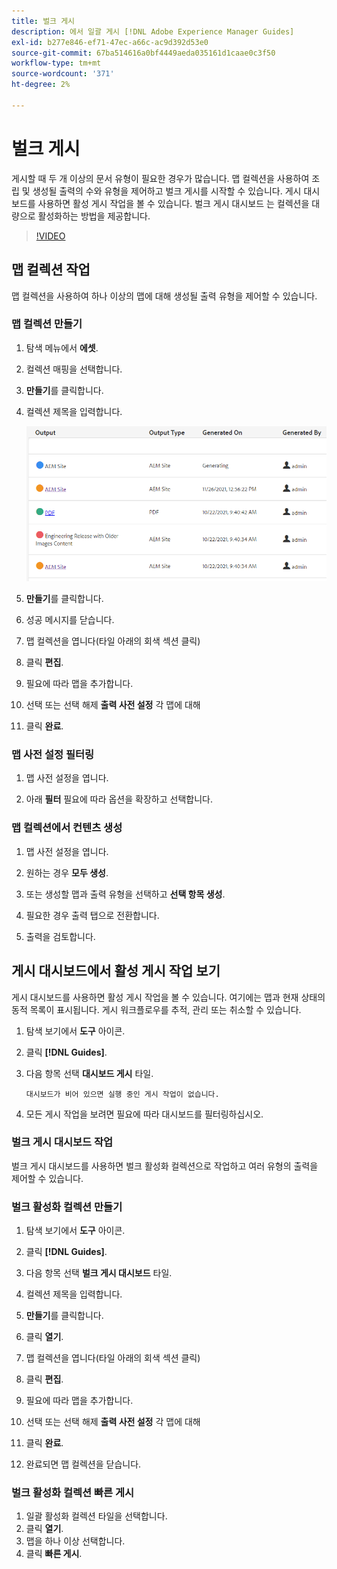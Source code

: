 ```yaml
---
title: 벌크 게시
description: 에서 일괄 게시 [!DNL Adobe Experience Manager Guides]
exl-id: b277e846-ef71-47ec-a66c-ac9d392d53e0
source-git-commit: 67ba514616a0bf4449aeda035161d1caae0c3f50
workflow-type: tm+mt
source-wordcount: '371'
ht-degree: 2%

---
```


# 벌크 게시

게시할 때 두 개 이상의 문서 유형이 필요한 경우가 많습니다. 맵 컬렉션을 사용하여 조립 및 생성될 출력의 수와 유형을 제어하고 벌크 게시를 시작할 수 있습니다. 게시 대시보드를 사용하면 활성 게시 작업을 볼 수 있습니다. 벌크 게시 대시보드 는 컬렉션을 대량으로 활성화하는 방법을 제공합니다.

>[!VIDEO](https://video.tv.adobe.com/v/338985?quality=12&learn=on)

## 맵 컬렉션 작업

맵 컬렉션을 사용하여 하나 이상의 맵에 대해 생성될 출력 유형을 제어할 수 있습니다.

### 맵 컬렉션 만들기

1. 탐색 메뉴에서 **에셋**.

1. 컬렉션 매핑을 선택합니다.

1. **만들기**&#x200B;를 클릭합니다.

1. 컬렉션 제목을 입력합니다.

   ![맵 컬렉션](images/map-collection.png)

1. **만들기**&#x200B;를 클릭합니다.
1. 성공 메시지를 닫습니다.

1. 맵 컬렉션을 엽니다(타일 아래의 회색 섹션 클릭)

1. 클릭 **편집**.

1. 필요에 따라 맵을 추가합니다.

1. 선택 또는 선택 해제 **출력 사전 설정** 각 맵에 대해
1. 클릭 **완료**.

### 맵 사전 설정 필터링

1. 맵 사전 설정을 엽니다.

1. 아래 **필터** 필요에 따라 옵션을 확장하고 선택합니다.

### 맵 컬렉션에서 컨텐츠 생성

1. 맵 사전 설정을 엽니다.

1. 원하는 경우 **모두 생성**.

1. 또는 생성할 맵과 출력 유형을 선택하고 **선택 항목 생성**.

1. 필요한 경우 출력 탭으로 전환합니다.

1. 출력을 검토합니다.

## 게시 대시보드에서 활성 게시 작업 보기

게시 대시보드를 사용하면 활성 게시 작업을 볼 수 있습니다. 여기에는 맵과 현재 상태의 동적 목록이 표시됩니다. 게시 워크플로우를 추적, 관리 또는 취소할 수 있습니다.

1. 탐색 보기에서 **도구** 아이콘.

1. 클릭 **[!DNL Guides]**.

1. 다음 항목 선택 **대시보드 게시** 타일.

       대시보드가 비어 있으면 실행 중인 게시 작업이 없습니다.
       
   
1. 모든 게시 작업을 보려면 필요에 따라 대시보드를 필터링하십시오.

### 벌크 게시 대시보드 작업

벌크 게시 대시보드를 사용하면 벌크 활성화 컬렉션으로 작업하고 여러 유형의 출력을 제어할 수 있습니다.

### 벌크 활성화 컬렉션 만들기

1. 탐색 보기에서 **도구** 아이콘.

1. 클릭 **[!DNL Guides]**.

1. 다음 항목 선택 **벌크 게시 대시보드** 타일.

1. 컬렉션 제목을 입력합니다.

1. **만들기**&#x200B;를 클릭합니다.

1. 클릭 **열기**.

1. 맵 컬렉션을 엽니다(타일 아래의 회색 섹션 클릭)

1. 클릭 **편집**.

1. 필요에 따라 맵을 추가합니다.

1. 선택 또는 선택 해제 **출력 사전 설정** 각 맵에 대해
1. 클릭 **완료**.
1. 완료되면 맵 컬렉션을 닫습니다.

### 벌크 활성화 컬렉션 빠른 게시

1. 일괄 활성화 컬렉션 타일을 선택합니다.
1. 클릭 **열기**.
1. 맵을 하나 이상 선택합니다.
1. 클릭 **빠른 게시**.
